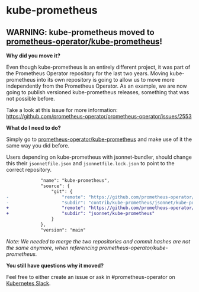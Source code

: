 # kube-prometheus

## WARNING: kube-prometheus moved to [prometheus-operator/kube-prometheus](https://github.com/prometheus-operator/kube-prometheus)!

**Why did you move it?**

Even though kube-prometheus is an entirely different project, it was part of the Prometheus Operator repository for the last two years.
Moving kube-prometheus into its own repository is going to allow us to move more independently from the Prometheus Operator.
As an example, we are now going to publish versioned kube-prometheus releases, something that was not possible before.

Take a look at this issue for more information:
https://github.com/prometheus-operator/prometheus-operator/issues/2553


**What do I need to do?**

Simply go to [prometheus-operator/kube-prometheus](https://github.com/prometheus-operator/kube-prometheus) and make use of it the same way you did before.

Users depending on kube-prometheus with jsonnet-bundler, should change this their `jsonnetfile.json` and `jsonnetfile.lock.json` to point to the correct repository.

```diff
             "name": "kube-prometheus",
             "source": {
                 "git": {
-                    "remote": "https://github.com/prometheus-operator/prometheus-operator",
-                    "subdir": "contrib/kube-prometheus/jsonnet/kube-prometheus"
+                    "remote": "https://github.com/prometheus-operator/kube-prometheus",
+                    "subdir": "jsonnet/kube-prometheus"
                 }
             },
             "version": "main"
```

*Note: We needed to merge the two repositories and commit hashes are not the same anymore, when referencing prometheus-operator/kube-prometheus.*

**You still have questions why it moved?**

Feel free to either create an issue or ask in #prometheus-operator on [Kubernetes Slack](https://kubernetes.slack.com).
